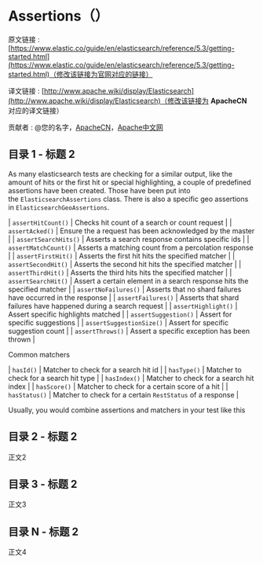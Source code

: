 # Assertions（）

原文链接 : [https://www.elastic.co/guide/en/elasticsearch/reference/5.3/getting-started.html](https://www.elastic.co/guide/en/elasticsearch/reference/5.3/getting-started.html)（修改该链接为官网对应的链接）

译文链接 : [http://www.apache.wiki/display/Elasticsearch](http://www.apache.wiki/display/Elasticsearch)（修改该链接为 **ApacheCN** 对应的译文链接）

贡献者 : @您的名字，[ApacheCN](/display/~apachecn)，[Apache中文网](/display/~apachechina)

## 目录 1 - 标题 2

As many elasticsearch tests are checking for a similar output, like the amount of hits or the first hit or special highlighting, a couple of predefined assertions have been created. Those have been put into the `ElasticsearchAssertions` class. There is also a specific geo assertions in `ElasticsearchGeoAssertions`.

| `assertHitCount()` | Checks hit count of a search or count request |
| `assertAcked()` | Ensure the a request has been acknowledged by the master |
| `assertSearchHits()` | Asserts a search response contains specific ids |
| `assertMatchCount()` | Asserts a matching count from a percolation response |
| `assertFirstHit()` | Asserts the first hit hits the specified matcher |
| `assertSecondHit()` | Asserts the second hit hits the specified matcher |
| `assertThirdHit()` | Asserts the third hits hits the specified matcher |
| `assertSearchHit()` | Assert a certain element in a search response hits the specified matcher |
| `assertNoFailures()` | Asserts that no shard failures have occurred in the response |
| `assertFailures()` | Asserts that shard failures have happened during a search request |
| `assertHighlight()` | Assert specific highlights matched |
| `assertSuggestion()` | Assert for specific suggestions |
| `assertSuggestionSize()` | Assert for specific suggestion count |
| `assertThrows()` | Assert a specific exception has been thrown |

Common matchers

| `hasId()` | Matcher to check for a search hit id |
| `hasType()` | Matcher to check for a search hit type |
| `hasIndex()` | Matcher to check for a search hit index |
| `hasScore()` | Matcher to check for a certain score of a hit |
| `hasStatus()` | Matcher to check for a certain `RestStatus` of a response |

Usually, you would combine assertions and matchers in your test like this

## 目录 2 - 标题 2

正文2

## 目录 3 - 标题 2

正文3

## 目录 N - 标题 2

正文4